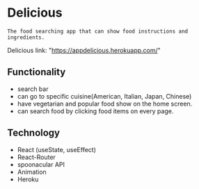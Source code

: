 # Delicious

`The food searching app that can show food instructions and ingredients.`

Delicious link: "https://appdelicious.herokuapp.com/"

## Functionality

- search bar
- can go to specific cuisine(American, Italian, Japan, Chinese)
- have vegetarian and popular food show on the home screen.
- can search food by clicking food items on every page.

## Technology

- React (useState, useEffect)
- React-Router
- spoonacular API
- Animation
- Heroku
